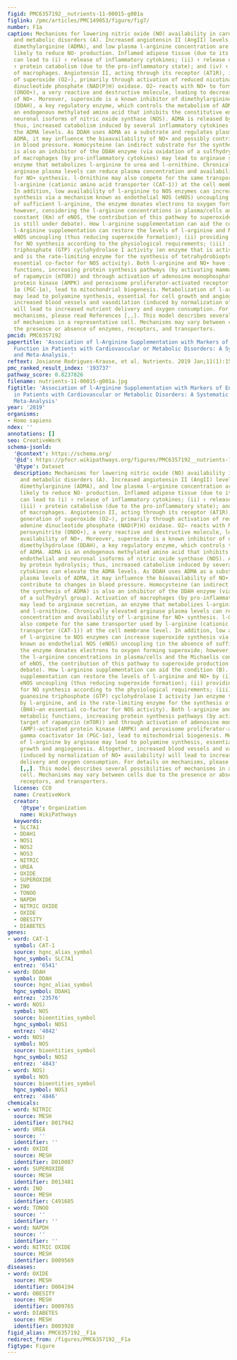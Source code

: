 ```yaml
---
figid: PMC6357192__nutrients-11-00015-g001a
figlink: /pmc/articles/PMC149053/figure/fig7/
number: F1a
caption: Mechanisms for lowering nitric oxide (NO) availability in cardiovascular
  and metabolic disorders (A). Increased angiotensin II (AngII) levels, asymmetric
  dimethylarginine (ADMA), and low plasma l-arginine concentration are all conditions
  likely to reduce NO· production. Inflamed adipose tissue (due to its expansion—obesity)
  can lead to (i) ↑ release of inflammatory cytokines; (ii) ↑ release of AngII; (iii)
  ↑ protein catabolism (due to the pro-inflammatory state); and (iv) ↑ activation
  of macrophages. Angiotensin II, acting through its receptor (AT1R), increases generation
  of superoxide (O2−), primarily through activation of reduced nicotinamide adenine
  dinucleotide phosphate (NAD(P)H) oxidase. O2− reacts with NO∙ to form peroxynitrite
  (ONOO∙), a very reactive and destructive molecule, leading to decreased availability
  of NO∙. Moreover, superoxide is a known inhibitor of dimethylarginine dimethylhydrolase
  (DDAH), a key regulatory enzyme, which controls the metabolism of ADMA. ADMA is
  an endogenous methylated amino acid that inhibits the constitutive endothelial and
  neuronal isoforms of nitric oxide synthase (NOS). ADMA is released by protein hydrolysis;
  thus, increased catabolism induced by several inflammatory cytokines can elevate
  the ADMA levels. As DDAH uses ADMA as a substrate and regulates plasma levels of
  ADMA, it may influence the bioavailability of NO∙ and possibly contribute to changes
  in blood pressure. Homocysteine (an indirect substrate for the synthesis of ADMA)
  is also an inhibitor of the DDAH enzyme (via oxidation of a sulfhydryl group). Activation
  of macrophages (by pro-inflammatory cytokines) may lead to arginase secretion, an
  enzyme that metabolizes l-arginine to urea and l-ornithine. Chronically elevated
  arginase plasma levels can reduce plasma concentration and availability of l-arginine
  for NO∙ synthesis. l-Ornithine may also compete for the same transporter used by
  l-arginine (cationic amino acid transporter (CAT-1)) at the cell membrane level.
  In addition, low availability of l-arginine to NOS enzymes can increase superoxide
  synthesis via a mechanism known as endothelial NOS (eNOS) uncoupling (in the absence
  of sufficient l-arginine, the enzyme donates electrons to oxygen forming superoxide;
  however, considering the l-arginine concentrations in plasma/cells and the Michaelis
  constant (Km) of eNOS, the contribution of this pathway to superoxide production
  is still under debate). How l-arginine supplementation can aid the condition (B).
  l-Arginine supplementation can restore the levels of l-arginine and NO∙ by (i) preventing
  eNOS uncoupling (thus reducing superoxide formation); (ii) providing enough l-arginine
  for NO synthesis according to the physiological requirements; (iii) increasing guanosine
  triphosphate (GTP) cyclohydrolase I activity )an enzyme that is activated by l-arginine,
  and is the rate-limiting enzyme for the synthesis of tetrahydrobiopterin (BH4)—an
  essential co-factor for NOS activity). Both l-arginine and NO∙ have important metabolic
  functions, increasing protein synthesis pathways (by activating mammalian target
  of rapamycin (mTOR)) and through activation of adenosine monophosphate (AMP)-activated
  protein kinase (AMPK) and peroxisome proliferator-activated receptor gamma coactivator
  1α (PGC-1α), lead to mitochondrial biogenesis. Metabolization of l-arginine by arginase
  may lead to polyamine synthesis, essential for cell growth and angiogenesis. Altogether,
  increased blood vessels and vasodilation (induced by normalization of NO∙ availability)
  will lead to increased nutrient delivery and oxygen consumption. For details on
  mechanisms, please read References [,,]. This model describes several possibilities
  of mechanisms in a representative cell. Mechanisms may vary between cells due to
  the presence or absence of enzymes, receptors, and transporters.
pmcid: PMC6357192
papertitle: 'Association of l-Arginine Supplementation with Markers of Endothelial
  Function in Patients with Cardiovascular or Metabolic Disorders: A Systematic Review
  and Meta-Analysis.'
reftext: Josianne Rodrigues-Krause, et al. Nutrients. 2019 Jan;11(1):15.
pmc_ranked_result_index: '193737'
pathway_score: 0.8237826
filename: nutrients-11-00015-g001a.jpg
figtitle: 'Association of l-Arginine Supplementation with Markers of Endothelial Function
  in Patients with Cardiovascular or Metabolic Disorders: A Systematic Review and
  Meta-Analysis'
year: '2019'
organisms:
- Homo sapiens
ndex: ''
annotations: []
seo: CreativeWork
schema-jsonld:
  '@context': https://schema.org/
  '@id': https://pfocr.wikipathways.org/figures/PMC6357192__nutrients-11-00015-g001a.html
  '@type': Dataset
  description: Mechanisms for lowering nitric oxide (NO) availability in cardiovascular
    and metabolic disorders (A). Increased angiotensin II (AngII) levels, asymmetric
    dimethylarginine (ADMA), and low plasma l-arginine concentration are all conditions
    likely to reduce NO· production. Inflamed adipose tissue (due to its expansion—obesity)
    can lead to (i) ↑ release of inflammatory cytokines; (ii) ↑ release of AngII;
    (iii) ↑ protein catabolism (due to the pro-inflammatory state); and (iv) ↑ activation
    of macrophages. Angiotensin II, acting through its receptor (AT1R), increases
    generation of superoxide (O2−), primarily through activation of reduced nicotinamide
    adenine dinucleotide phosphate (NAD(P)H) oxidase. O2− reacts with NO∙ to form
    peroxynitrite (ONOO∙), a very reactive and destructive molecule, leading to decreased
    availability of NO∙. Moreover, superoxide is a known inhibitor of dimethylarginine
    dimethylhydrolase (DDAH), a key regulatory enzyme, which controls the metabolism
    of ADMA. ADMA is an endogenous methylated amino acid that inhibits the constitutive
    endothelial and neuronal isoforms of nitric oxide synthase (NOS). ADMA is released
    by protein hydrolysis; thus, increased catabolism induced by several inflammatory
    cytokines can elevate the ADMA levels. As DDAH uses ADMA as a substrate and regulates
    plasma levels of ADMA, it may influence the bioavailability of NO∙ and possibly
    contribute to changes in blood pressure. Homocysteine (an indirect substrate for
    the synthesis of ADMA) is also an inhibitor of the DDAH enzyme (via oxidation
    of a sulfhydryl group). Activation of macrophages (by pro-inflammatory cytokines)
    may lead to arginase secretion, an enzyme that metabolizes l-arginine to urea
    and l-ornithine. Chronically elevated arginase plasma levels can reduce plasma
    concentration and availability of l-arginine for NO∙ synthesis. l-Ornithine may
    also compete for the same transporter used by l-arginine (cationic amino acid
    transporter (CAT-1)) at the cell membrane level. In addition, low availability
    of l-arginine to NOS enzymes can increase superoxide synthesis via a mechanism
    known as endothelial NOS (eNOS) uncoupling (in the absence of sufficient l-arginine,
    the enzyme donates electrons to oxygen forming superoxide; however, considering
    the l-arginine concentrations in plasma/cells and the Michaelis constant (Km)
    of eNOS, the contribution of this pathway to superoxide production is still under
    debate). How l-arginine supplementation can aid the condition (B). l-Arginine
    supplementation can restore the levels of l-arginine and NO∙ by (i) preventing
    eNOS uncoupling (thus reducing superoxide formation); (ii) providing enough l-arginine
    for NO synthesis according to the physiological requirements; (iii) increasing
    guanosine triphosphate (GTP) cyclohydrolase I activity )an enzyme that is activated
    by l-arginine, and is the rate-limiting enzyme for the synthesis of tetrahydrobiopterin
    (BH4)—an essential co-factor for NOS activity). Both l-arginine and NO∙ have important
    metabolic functions, increasing protein synthesis pathways (by activating mammalian
    target of rapamycin (mTOR)) and through activation of adenosine monophosphate
    (AMP)-activated protein kinase (AMPK) and peroxisome proliferator-activated receptor
    gamma coactivator 1α (PGC-1α), lead to mitochondrial biogenesis. Metabolization
    of l-arginine by arginase may lead to polyamine synthesis, essential for cell
    growth and angiogenesis. Altogether, increased blood vessels and vasodilation
    (induced by normalization of NO∙ availability) will lead to increased nutrient
    delivery and oxygen consumption. For details on mechanisms, please read References
    [,,]. This model describes several possibilities of mechanisms in a representative
    cell. Mechanisms may vary between cells due to the presence or absence of enzymes,
    receptors, and transporters.
  license: CC0
  name: CreativeWork
  creator:
    '@type': Organization
    name: WikiPathways
  keywords:
  - SLC7A1
  - DDAH1
  - NOS1
  - NOS2
  - NOS3
  - NITRIC
  - UREA
  - OXIDE
  - SUPEROXIDE
  - INO
  - TONOO
  - NAPDH
  - NITRIC OXIDE
  - OXIDE
  - OBESITY
  - DIABETES
genes:
- word: CAT-1
  symbol: CAT-1
  source: hgnc_alias_symbol
  hgnc_symbol: SLC7A1
  entrez: '6541'
- word: DDAH
  symbol: DDAH
  source: hgnc_alias_symbol
  hgnc_symbol: DDAH1
  entrez: '23576'
- word: NOS)
  symbol: NOS
  source: bioentities_symbol
  hgnc_symbol: NOS1
  entrez: '4842'
- word: NOS)
  symbol: NOS
  source: bioentities_symbol
  hgnc_symbol: NOS2
  entrez: '4843'
- word: NOS)
  symbol: NOS
  source: bioentities_symbol
  hgnc_symbol: NOS3
  entrez: '4846'
chemicals:
- word: NITRIC
  source: MESH
  identifier: D017942
- word: UREA
  source: ''
  identifier: ''
- word: OXIDE
  source: MESH
  identifier: D010087
- word: SUPEROXIDE
  source: MESH
  identifier: D013481
- word: INO
  source: MESH
  identifier: C491685
- word: TONOO
  source: ''
  identifier: ''
- word: NAPDH
  source: ''
  identifier: ''
- word: NITRIC OXIDE
  source: MESH
  identifier: D009569
diseases:
- word: OXIDE
  source: MESH
  identifier: D004194
- word: OBESITY
  source: MESH
  identifier: D009765
- word: DIABETES
  source: MESH
  identifier: D003920
figid_alias: PMC6357192__F1a
redirect_from: /figures/PMC6357192__F1a
figtype: Figure
---
```

